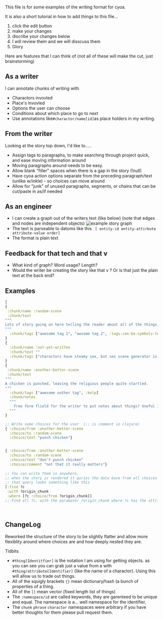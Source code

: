 This file is for some examples of the writing format for cyoa.

It is also a short tutorial in how to add things to this file...
  1. click the edit button
  2. make your changes
  3. discribe your changes below
  4. I will review them and we will disscuss them
  5. Glory
  
Here are features that I can think of (not all of these will make the cut, just brainstorming)

As a writer
----------
I can annotate chunks of writing with
* Charactors invovled
* Place's invovled
* Options the user can choose
* Conditions about which place to go to next
* Use annotations like`#charactor/name[id]`as place holders in my writing.
 
From the writer
----------
Looking at the story top down, I'd like to.....
* Assign tags to paragraphs, to make searching through project quick, and ease moving information around
* Moving paragraphs around needs to be easy.
* Allow blank "filler" spaces when there is a gap in the story (!null)
* Have cyoa action options separate from the preceding paragraph/text (unlike w/inkle) - so choices can move around
* Allow for "junk" of unused paragraphs, segments, or chains that can be cut/paste in as/if needed


As an engineer
------------
* I can create a graph out of the writers text (like below) (note that edges and nodes are independent objects)
![example story graph](http://www.gamesbyangelina.org/wp-content/uploads/2013/09/Screen-Shot-2013-09-12-at-13.05.26-1024x512.png)
* The text is parseable to datoms like this
``` [ entity-id entity-attirbute attribute-value order]```
* The format is plain text
 
Feedback for that tech and that v
------------
* What kind of graph? Word usage? Length?
* Would the writer be creating the story like  that v ? Or is that just the plain text at the back end?

Examples
---------
```clojure
[
{
 :chunk/name :random-scene
 :chunk/text
"""
Lots of story going on here telling the reader about all of the things, helping them get off just one more time when suddnely #char/name[:sexy-man] enters the room and  #phrases/synonym["fucks"] #char/name[:sexy-lady]. They then leave. Suddenly you have a choise!
"""
  :chunk/tags ["awesome tag 1", "awsome tag 2", :tags-can-be-symbols-too]
}
{
  :chunk/name :not-yet-written
  :chunk/text ""
  :chunk/tags ["charactors have steamy sex, but sex scene generator is not ready"
}
{
 :chunk/name :another-better-scene
 :chunk/text
"""
A chicken is punched, leaving the religious people quite startled.
"""
  :chunk/tags ["awesome outher tag", :kelp]
  :chunk/notes
  """
    Free form flield for the writer to put notes about things? Useful I don't know.
  """
}

;; Write some choices for the user  (;; is comment in clojure)
{ :choice/from :another-better-scene
  :choice/to :random-scene
  :choice/text "punch chicken"}


{ :choice/from :another-better-scene
  :choice/to :random-scene
  :choice/text "don't punch chicken"
  :choice/comment "not that it really matters"}
  
;; You can write them in anywhere, 
;; when the story is rendered it quries the data base from all choices going from that chuck 
;; that query looks something like this 
[:find ?c
 :with ?origin_chunk
 :where [?c :choice/from ?origin_chunk]]
;; Find all ?c, with the paramater ?origin_chunk where ?c has the attribute :choice/from set to ?origin_chunk

                  


```


ChangeLog
---------
Reworked the structure of the story to be slightly flatter and allow more flexiblity around where choices are and how deeply nested they are. 

Tidbits

* `#thing[Identitfier]` is the notation I am using for getting objects. as you can see you can grab just a value from a with `#thing/attribute[Identifier]` (like the name of a charactor). Using this will allow us to trade out things.
* All of the squigly brackets `{}` mean dictionary/hash (a bunch of properties of a thing.
* All of the `[]` mean vector (fixed length list of things)
* The `:namespace/id` are called keywords, they are garenteed to be unique and equal. The namespace is a... well namespace for the identifier,
*  The `chunk` `phrase` `charactor` namespaces were arbitrary if you have better thoughts for them please pull request them.
